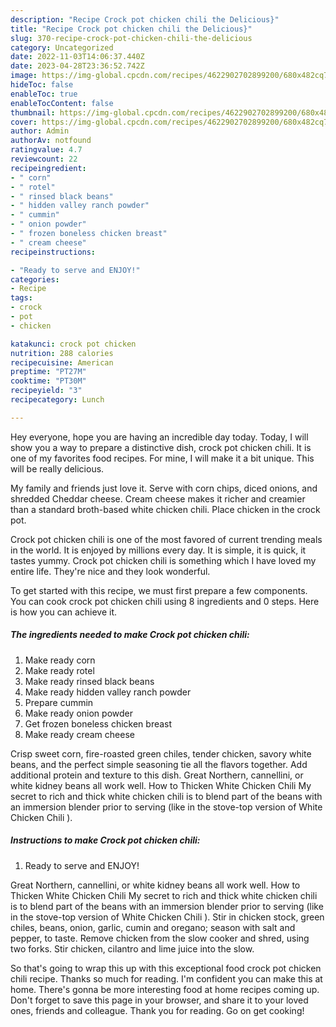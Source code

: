 ```yaml
---
description: "Recipe Crock pot chicken chili the Delicious}"
title: "Recipe Crock pot chicken chili the Delicious}"
slug: 370-recipe-crock-pot-chicken-chili-the-delicious
category: Uncategorized
date: 2022-11-03T14:06:37.440Z
date: 2023-04-28T23:36:52.742Z
image: https://img-global.cpcdn.com/recipes/4622902702899200/680x482cq70/crock-pot-chicken-chili-recipe-main-photo.jpg
hideToc: false
enableToc: true
enableTocContent: false
thumbnail: https://img-global.cpcdn.com/recipes/4622902702899200/680x482cq70/crock-pot-chicken-chili-recipe-main-photo.jpg
cover: https://img-global.cpcdn.com/recipes/4622902702899200/680x482cq70/crock-pot-chicken-chili-recipe-main-photo.jpg
author: Admin
authorAv: notfound
ratingvalue: 4.7
reviewcount: 22
recipeingredient:
- " corn"
- " rotel"
- " rinsed black beans"
- " hidden valley ranch powder"
- " cummin"
- " onion powder"
- " frozen boneless chicken breast"
- " cream cheese"
recipeinstructions:

- "Ready to serve and ENJOY!"
categories:
- Recipe
tags:
- crock
- pot
- chicken

katakunci: crock pot chicken 
nutrition: 288 calories
recipecuisine: American
preptime: "PT27M"
cooktime: "PT30M"
recipeyield: "3"
recipecategory: Lunch

---
```



Hey everyone, hope you are having an incredible day today. Today, I will show you a way to prepare a distinctive dish, crock pot chicken chili. It is one of my favorites food recipes. For mine, I will make it a bit unique. This will be really delicious.

My family and friends just love it. Serve with corn chips, diced onions, and shredded Cheddar cheese. Cream cheese makes it richer and creamier than a standard broth-based white chicken chili. Place chicken in the crock pot.

Crock pot chicken chili is one of the most favored of current trending meals in the world. It is enjoyed by millions every day. It is simple, it is quick, it tastes yummy. Crock pot chicken chili is something which I have loved my entire life. They're nice and they look wonderful.


To get started with this recipe, we must first prepare a few components. You can cook crock pot chicken chili using 8 ingredients and 0 steps. Here is how you can achieve it.

<!--inarticleads1-->

##### The ingredients needed to make Crock pot chicken chili:

1. Make ready  corn
1. Make ready  rotel
1. Make ready  rinsed black beans
1. Make ready  hidden valley ranch powder
1. Prepare  cummin
1. Make ready  onion powder
1. Get  frozen boneless chicken breast
1. Make ready  cream cheese


Crisp sweet corn, fire-roasted green chiles, tender chicken, savory white beans, and the perfect simple seasoning tie all the flavors together. Add additional protein and texture to this dish. Great Northern, cannellini, or white kidney beans all work well. How to Thicken White Chicken Chili My secret to rich and thick white chicken chili is to blend part of the beans with an immersion blender prior to serving (like in the stove-top version of White Chicken Chili ). 

<!--inarticleads2-->

##### Instructions to make Crock pot chicken chili:


1. Ready to serve and ENJOY!

Great Northern, cannellini, or white kidney beans all work well. How to Thicken White Chicken Chili My secret to rich and thick white chicken chili is to blend part of the beans with an immersion blender prior to serving (like in the stove-top version of White Chicken Chili ). Stir in chicken stock, green chiles, beans, onion, garlic, cumin and oregano; season with salt and pepper, to taste. Remove chicken from the slow cooker and shred, using two forks. Stir chicken, cilantro and lime juice into the slow. 

So that's going to wrap this up with this exceptional food crock pot chicken chili recipe. Thanks so much for reading. I'm confident you can make this at home. There's gonna be more interesting food at home recipes coming up. Don't forget to save this page in your browser, and share it to your loved ones, friends and colleague. Thank you for reading. Go on get cooking!
